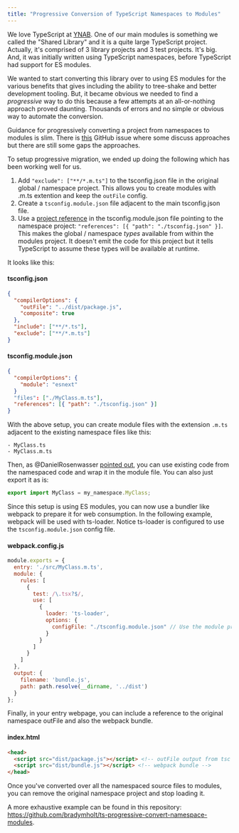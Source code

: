 ```yaml
---
title: "Progressive Conversion of TypeScript Namespaces to Modules"
---
```


We love TypeScript at <a href="http://youneedabudget.com">YNAB</a>.  One of our main modules is something we called the "Shared Library" and it is a quite large TypeScript project.  Actually, it's comprised of 3 library projects and 3 test projects.  It's big.  And, it was initially written using TypeScript namespaces, before TypeScript had support for ES modules.

We wanted to start converting this library over to using ES modules for the various benefits that gives including the ability to tree-shake and better development tooling.  But, it became obvious we needed to find a _progressive_ way to do this because a few attempts at an all-or-nothing approach proved daunting.  Thousands of errors and no simple or obvious way to automate the conversion.

Guidance for progressively converting a project from namespaces to modules is slim.  There is [this](calendar.google.com/calendar/b/1/render#main_7) GitHub issue where some discuss approaches but there are still some gaps the approaches.


To setup progressive migration, we ended up doing the following which has been working well for us.

1. Add `"exclude": ["**/*.m.ts"]` to the tsconfig.json file in the original global / namespace project.  This allows you to create modules with .m.ts extention and keep the `outFile` config.
2. Create a `tsconfig.module.json` file adjacent to the main tsconfig.json file.
3. Use a [project reference](https://www.typescriptlang.org/docs/handbook/project-references.html) in the tsconfig.module.json file pointing to the namespace project: `"references": [{ "path": "./tsconfig.json" }]`.  This makes the global / namespace _types_ available from within the modules project.  It doesn't emit the code for this project but it tells TypeScript to assume these types will be available at runtime.

It looks like this:

#### tsconfig.json
```json
{
  "compilerOptions": {
    "outFile": "../dist/package.js",
    "composite": true
  },
  "include": ["**/*.ts"],
  "exclude": ["**/*.m.ts"]
}
```

#### tsconfig.module.json
```json
{
  "compilerOptions": {
    "module": "esnext"
  }
  "files": ["./MyClass.m.ts"],
  "references": [{ "path": "./tsconfig.json" }]
}
```

With the above setup, you can create module files with the extension `.m.ts` adjacent to the existing namespace files like this:

```
- MyClass.ts
- MyClass.m.ts
```

Then, as @DanielRosenwasser [pointed out](https://github.com/Microsoft/TypeScript/issues/12473#issuecomment-263374060), you can use existing code from the namespaced code and wrap it in the module file.  You can also just export it as is:

```typescript
export import MyClass = my_namespace.MyClass;
```

Since this setup is using ES modules, you can now use a bundler like webpack to prepare it for web consumption.  In the following example, webpack
will be used with ts-loader.  Notice ts-loader is configured to use the `tsconfig.module.json` config file.

#### webpack.config.js
```javascript
module.exports = {
  entry: './src/MyClass.m.ts',
  module: {
    rules: [
      {
        test: /\.tsx?$/,
        use: [
          {
            loader: 'ts-loader',
            options: {
              configFile: "./tsconfig.module.json" // Use the module project config!
            }
          }
        ]
      }
    ]
  },
  output: {
    filename: 'bundle.js',
    path: path.resolve(__dirname, '../dist')
  }
};
```

Finally, in your entry webpage, you can include a reference to the original namespace outFile and also the webpack bundle.

#### index.html
```html
<head>
  <script src="dist/package.js"></script> <!-- outFile output from tsc -->
  <script src="dist/bundle.js"></script> <!-- webpack bundle -->
</head>
```

Once you've converted over all the namespaced source files to modules, you can remove the original namespace project and stop loading it.

A more exhaustive example can be found in this repository: https://github.com/bradymholt/ts-progressive-convert-namespace-modules.
